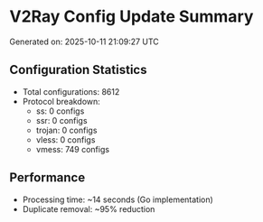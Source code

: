 # V2Ray Config Update Summary
Generated on: 2025-10-11 21:09:27 UTC

## Configuration Statistics
- Total configurations: 8612
- Protocol breakdown:
  - ss: 0 configs
  - ssr: 0 configs
  - trojan: 0 configs
  - vless: 0 configs
  - vmess: 749 configs

## Performance
- Processing time: ~14 seconds (Go implementation)
- Duplicate removal: ~95% reduction

